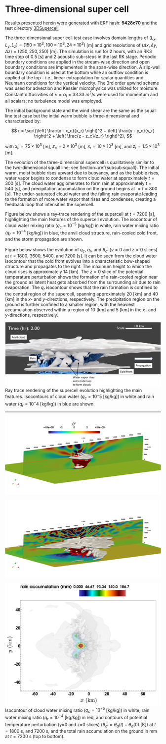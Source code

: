 # Three-dimensional super cell

Results presented herein were generated with ERF hash: **9428c70** and the test directory [3DSupercell](https://github.com/erf-model/ERF/tree/development/Exec/MoistRegTests/SuperCell_3D).


The three-dimensional super cell test case involves domain lengths of $(L_x, L_y, L_z) = (150 \times 10^3, 100 \times 10^3, 24 \times 10^3)$ [m] and grid resolutions of $(\Delta x, \Delta y, \Delta z) = (250, 250, 250)$ [m]. The simulation is run for 2 hours, with an RK3 time step of 0.5 [s] and 2 acoustic sub-steps in the last RK stage. Periodic boundary conditions are applied in the stream-wise direction and open boundary conditions are implemented in the span-wise direction. A slip-wall boundary condition is used at the bottom while an outflow condition is applied at the top – i.e., linear extrapolation for scalar quantities and Neumann conditions for the vertical velocity. The 3rd order upwind scheme was used for advection and Kessler microphysics was utilized for moisture. Constant diffusivities of $\nu = \alpha_{i} = 33.33$ $m^2$/s were used for momentum and all scalars; no turbulence model was employed.

The initial background state and the wind shear are the same as the squall line test case but the initial warm bubble is three-dimensional and characterized by:

$$
r = \sqrt{\left( \frac{x - x_c}{x_r} \right)^2 + \left( \frac{y - y_c}{y_r} \right)^2 + \left( \frac{z - z_c}{z_r} \right)^2},
$$

with $x_c = 75 \times 10^3$ [m], $z_c = 2 \times 10^3$ [m], $x_r = 10 \times 10^3$ [m], and $z_r = 1.5 \times 10^3$ [m].

The evolution of the three-dimensional supercell is qualitatively similar to the two-dimensional squall line; see Section~\ref{subsub:squall}. The initial warm, moist bubble rises upward due to buoyancy, and as the bubble rises, water vapor begins to condense to form cloud water at approximately $t = 300$ [s]. The cloud water agglomerates to form rain at approximately $t = 540$ [s], and precipitation accumulation on the ground begins at $\approx t = 800$ [s]. The under-saturated cloud water and the falling rain evaporate leading to the formation of more water vapor that rises and condenses, creating a feedback loop that intensifies the supercell. 

Figure below shows a ray-trace rendering of the supercell at $t = 7200$ [s], highlighting the main features of the supercell evolution. The isocontour of cloud water mixing ratio ($q_c = 10^{-5}$ [kg/kg]) in white, rain water mixing ratio ($q_r = 10^{-4}$ [kg/kg]) in blue, the anvil cloud structure, rain-cooled cold front, and the storm propagation are shown.

Figure below shows the evolution of $q_c$, $q_r$, and $\theta_{d}^{\prime}$ ($y = 0$ and $z = 0$ slices) at $t = 1800$, $3600$, $5400$, and $7200$ [s]. It can be seen from the cloud water isocontour that the cold front evolves into a characteristic bow-shaped structure and propagates to the right. The maximum height to which the cloud rises is approximately 14 [km]. The $z = 0$ slice of the potential temperature perturbation shows the formation of a rain-cooled region near the ground as latent heat gets absorbed from the surrounding air due to rain evaporation. The $q_r$ isocontour shows that the rain formation is confined to the central region of the supercell, spanning approximately 20 [km] and 40 [km] in the $x$- and $y$-directions, respectively. The precipitation region on the ground is further confined to a smaller region, with the heaviest accumulation observed within a region of 10 [km] and 5 [km] in the $x$- and $y$-directions, respectively.



![Ray trace rendering](Supercell3D_Blender.png)
Ray trace rendering of the supercell evolution highlighting the main features. Isocontours of cloud water ($q_c = 10^-5$ [kg/kg]) in white and rain water ($q_r = 10^-4$ [kg/kg]) in blue are shown.

---


![SC at 1800s](SC_1800s.png)

![SC at 7200s](SC_7200s.png)

![Top view of rain accumulation](SC_top_view_qc_rain_accum.png)
Isocontour of cloud water mixing ratio ($q_c = 10^{-5}$ [kg/kg]) in white, rain water mixing ratio ($q_r = 10^{-4}$ [kg/kg]) in red, and contours of potential temperature perturbation (y=0 and z=0 slices) ($\theta_d^{\prime} = \theta_d(t) - \theta_d(0)$ [K]) at $t = 1800$ s, and 7200 s, and the total rain accumulation on the ground in mm at $t = 7200$ s (top to bottom).

